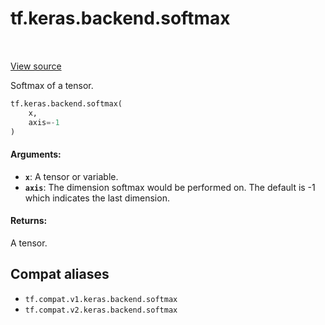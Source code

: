 <div itemscope itemtype="http://developers.google.com/ReferenceObject">
<meta itemprop="name" content="tf.keras.backend.softmax" />
<meta itemprop="path" content="Stable" />
</div>

# tf.keras.backend.softmax

<!-- Insert buttons and diff -->

<table class="tfo-notebook-buttons tfo-api" align="left">
</table>

<a target="_blank" href="/code/stable/tensorflow/python/keras/backend.py">View source</a>



Softmax of a tensor.

``` python
tf.keras.backend.softmax(
    x,
    axis=-1
)
```



<!-- Placeholder for "Used in" -->


#### Arguments:


* <b>`x`</b>: A tensor or variable.
* <b>`axis`</b>: The dimension softmax would be performed on.
    The default is -1 which indicates the last dimension.


#### Returns:

A tensor.


## Compat aliases

* `tf.compat.v1.keras.backend.softmax`
* `tf.compat.v2.keras.backend.softmax`

